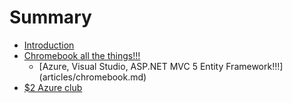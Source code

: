 # Summary

* [Introduction](README.md)
* [Chromebook all the things!!!](articles/chromebook_summary.md)
	* [Azure, Visual Studio, ASP.NET MVC 5 Entity Framework!!!] (articles/chromebook.md)
* [$2 Azure club](articles/azure_pricing.md)
